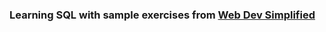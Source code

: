 ### Learning SQL with sample exercises from [Web Dev Simplified](https://github.com/WebDevSimplified/Learn-SQL)